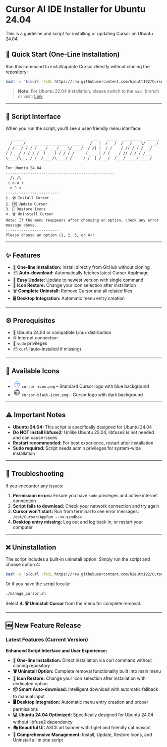 # Cursor AI IDE Installer for Ubuntu 24.04

This is a guideline and script for installing or updating Cursor on Ubuntu 24.04.

## 🚀 Quick Start (One-Line Installation)

Run this command to install/update Cursor directly without cloning the repository:

```bash
bash -c "$(curl -fsSL https://raw.githubusercontent.com/hieutt192/Cursor-ubuntu/Cursor-ubuntu24.04/manage_cursor.sh)"
```

> **Note:** For Ubuntu 22.04 installation, please switch to the `main` branch or visit: [Link](https://github.com/hieutt192/Cursor-ubuntu/tree/main)

---

## 🎨 Script Interface

When you run the script, you'll see a user-friendly menu interface:

```
   ______                              ___    ____   ________  ______
  / ____/_  ________________  _____   /   |  /  _/  /  _/ __ \/ ____/
 / /   / / / / ___/ ___/ __ \/ ___/  / /| |  / /    / // / / / __/   
/ /___/ /_/ / /  (__  ) /_/ / /     / ___ |_/ /   _/ // /_/ / /___   
\____/\__,_/_/  /____/\____/_/     /_/  |_/___/  /___/_____/_____/   
                                                                     
For Ubuntu 24.04
-------------------------------------------------
  /\_/\
 ( o.o )
  > ^ <
------------------------
1. 💿 Install Cursor
2. 🆙 Update Cursor
3. 🎨 Restore Icons
4. 🗑️ Uninstall Cursor
Note: If the menu reappears after choosing an option, check any error message above.
------------------------
Please choose an option (1, 2, 3, or 4): 
```

---

## ✨ Features
- 🚀 **One-line Installation:** Install directly from GitHub without cloning
- 📦 **Auto-download:** Automatically fetches latest Cursor AppImage 
- 🔄 **Easy Update:** Update to newest version with single command
- 🎨 **Icon Restore:** Change your icon selection after installation
- 🗑️ **Complete Uninstall:** Remove Cursor and all related files
- 🖥️ **Desktop Integration:** Automatic menu entry creation

---

## ⚙️ Prerequisites
- 🐧 Ubuntu 24.04 or compatible Linux distribution
- 🌐 Internet connection
- 🔑 `sudo` privileges
- 📦 `curl` (auto-installed if missing)

---


## 🎨 Available Icons
- <img src="images/cursor-icon.png" alt="Cursor Icon" width="24"/> `cursor-icon.png` – Standard Cursor logo with blue background  
- <img src="images/cursor-black-icon.png" alt="Cursor Black Icon" width="24"/> `cursor-black-icon.png` – Cursor logo with dark background

---

## ⚠️ Important Notes
- **Ubuntu 24.04:** This script is specifically designed for Ubuntu 24.04
- **Do NOT install libfuse2:** Unlike Ubuntu 22.04, libfuse2 is not needed and can cause issues
- **Restart recommended:** For best experience, restart after installation
- **Sudo required:** Script needs admin privileges for system-wide installation

---

## 🧩 Troubleshooting
If you encounter any issues:
1. **Permission errors:** Ensure you have `sudo` privileges and active internet connection
2. **Script fails to download:** Check your network connection and try again
3. **Cursor won't start:** Run from terminal to see error messages: `/opt/Cursor/AppRun --no-sandbox`
4. **Desktop entry missing:** Log out and log back in, or restart your computer

---

## ❌ Uninstallation

The script includes a built-in uninstall option. Simply run the script and choose option 4:

```bash
bash -c "$(curl -fsSL https://raw.githubusercontent.com/hieutt192/Cursor-ubuntu/Cursor-ubuntu24.04/manage_cursor.sh)"
```

Or if you have the script locally:
```bash
./manage_cursor.sh
```

Select **4. 🗑️ Uninstall Cursor** from the menu for complete removal.

---

## 🆕 New Feature Release

### Latest Features (Current Version)
**Enhanced Script Interface and User Experience:**
- **🚀 One-line Installation:** Direct installation via curl command without cloning repository
- **🗑️ Uninstall Option:** Complete removal functionality built into main menu
- **🎨 Icon Restore:** Change your icon selection after installation with dedicated option
- **📦 Smart Auto-download:** Intelligent download with automatic fallback to manual input
- **🖥️ Desktop Integration:** Automatic menu entry creation and proper permissions
- **💻 Ubuntu 24.04 Optimized:** Specifically designed for Ubuntu 24.04 without libfuse2 dependency
- **🎭 Beautiful UI:** ASCII art banner with figlet and friendly cat mascot
- **🔧 Comprehensive Management:** Install, Update, Restore Icons, and Uninstall all in one script